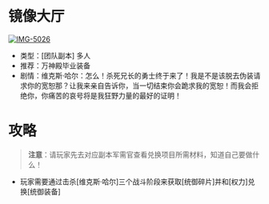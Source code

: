 # 镜像大厅
<a href="https://ibb.co/DtGgrLd"><img src="https://i.ibb.co/80z4YXk/IMG-5026.jpg" alt="IMG-5026" border="0"></a>
* 类型：[团队副本] 多人
* 推荐：万神殿毕业装备
* 剧情：维克斯·哈尔：怎么！杀死兄长的勇士终于来了！我是不是该脱去伪装请求你的宽恕那？让我来亲自告诉你，当一切结束你会跪求我的宽恕！而我会拒绝你，你痛苦的哀号将是我狂野力量的最好的证明！
# 攻略
>**注意**：请玩家先去对应副本军需官查看兑换项目所需材料，知道自己要做什么！
* 玩家需要通过击杀[维克斯·哈尔]三个战斗阶段来获取[统御碎片]并和[权力]兑换[统御装备]

